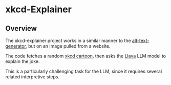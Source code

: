 # xkcd-Explainer

## Overview

The xkcd-explainer project works in a similar manner to the [alt-text-generator](../alt-text-generator), but on an image pulled from a website.

The code fetches a random [xkcd cartoon](https://xkcd.com/), then asks the [Llava](https://llava-vl.github.io/) LLM model to explain the joke.

This is a particularly challenging task for the LLM, since it requires several related interpretive steps. 

